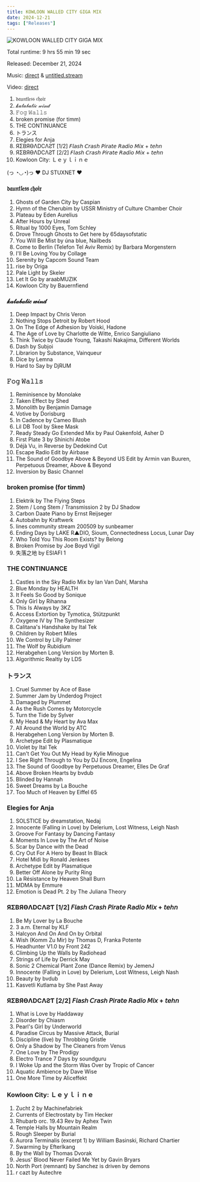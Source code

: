 ```yaml
---
title: KOWLOON WALLED CITY GIGA MIX
date: 2024-12-21
tags: ["Releases"]
---
```


![KOWLOON WALLED CITY GIGA MIX](/images/kowloon-walled-city-giga-mix.png)

Total runtime: 9 hrs 55 min 19 sec

Released: December 21, 2024

Music: [direct](https://stuxnet.me) & [untitled.stream](https://untitled.stream/library/project/5Dni4VMX9Qyt1ZvokMYqq)

Video: [direct](https://intertext.s3.us-west-1.amazonaws.com/stuxnet/kowloon-city-giga-mix/mobile-kowloon-city-leyline.mp4)

1. 𝔡𝔞𝔲𝔫𝔱𝔩𝔢𝔰𝔰 𝔠𝔥𝔬𝔦𝔯
2. 𝓀𝒶𝓉𝒶𝒷𝒶𝓉𝒾𝒸 𝓌𝒾𝓃𝒹
3. 𝙵𝚘𝚐 𝚆𝚊𝚕𝚕𝚜
4. broken promise (for timm)
5. THE CONTINUANCE
6. トランス
7. Elegies for Anja
8. ЯΣBЯӨΛDCΛƧƬ [1/2] 𝘍𝘭𝘢𝘴𝘩 𝘊𝘳𝘢𝘴𝘩 𝘗𝘪𝘳𝘢𝘵𝘦 𝘙𝘢𝘥𝘪𝘰 𝘔𝘪𝘹 + 𝘵𝘦𝘩𝘯
9. ЯΣBЯӨΛDCΛƧƬ [2/2] 𝘍𝘭𝘢𝘴𝘩 𝘊𝘳𝘢𝘴𝘩 𝘗𝘪𝘳𝘢𝘵𝘦 𝘙𝘢𝘥𝘪𝘰 𝘔𝘪𝘹 + 𝘵𝘦𝘩𝘯
10. Kowloon City: Ｌｅｙｌｉｎｅ

(っ ◔◡◔)っ ♥ DJ STUXNET ♥

### 𝔡𝔞𝔲𝔫𝔱𝔩𝔢𝔰𝔰 𝔠𝔥𝔬𝔦𝔯

1. Ghosts of Garden City by Caspian
2. Hymn of the Cherubim by USSR Ministry of Culture Chamber Choir
3. Plateau by Eden Aurelius
4. After Hours by Unreal
5. Ritual by 1000 Eyes, Tom Schley
6. Drove Through Ghosts to Get here by 65daysofstatic
7. You Will Be Mist by úna blue, Nailbeds
8. Come to Berlin (Telefon Tel Aviv Remix) by Barbara Morgenstern
9. I'll Be Loving You by Collage
10. Serenity by Capcom Sound Team
11. rise by Origa
12. Pale Light by Skeler
13. Let It Go by araabMUZIK
14. Kowloon City by Bauernfiend

### 𝓀𝒶𝓉𝒶𝒷𝒶𝓉𝒾𝒸 𝓌𝒾𝓃𝒹

1. Deep Impact by Chris Veron
2. Nothing Stops Detroit by Robert Hood
3. On The Edge of Adhesion by Voiski, Hadone
4. The Age of Love by Charlotte de Witte, Enrico Sangiuliano
5. Think Twice by Claude Young, Takashi Nakajima, Different Worlds
6. Dash by Subjoi
7. Librarion by Substance, Vainqueur
8. Dice by Lemna
9. Hard to Say by DjRUM

### 𝙵𝚘𝚐 𝚆𝚊𝚕𝚕𝚜

1. Reminisence by Monolake
2. Taken Effect by Shed
3. Monolith by Benjamin Damage
4. Votive by Dorisburg
5. In Cadence by Cameo Blush
6. Lil DB Tool by Skee Mask
7. Ready Steady Go Extended Mix by Paul Oakenfold, Asher D
8. First Plate 3 by Shinichi Atobe
9. Déjà Vu, in Reverse by Dedekind Cut
10. Escape Radio Edit by Airbase
11. The Sound of Goodbye Above & Beyond US Edit by Armin van Buuren, Perpetuous Dreamer, Above & Beyond
12. Inversion by Basic Channel

### broken promise (for timm)

1. Elektrik by The Flying Steps
2. Stem / Long Stem / Transmission 2 by DJ Shadow
3. Carbon Daate Piano by Ernst Reijseger
4. Autobahn by Kraftwerk
5. lines community stream 200509 by sunbeamer
6. Ending Days by LAKE R▲DIO, Sioum, Connectedness Locus, Lunar Day
7. Who Told You This Room Exists? by Belong
8. Broken Promise by Joe Boyd Vigil
9. 失​落​之​地 by ESIAFI 1

### THE CONTINUANCE

1. Castles in the Sky Radio Mix by Ian Van Dahl, Marsha
2. Blue Monday by HEALTH
3. It Feels So Good by Sonique
4. Only Girl by Rihanna
5. This Is Always by 3KZ
6. Access Extortion by Tymotica, Stützpunkt
7. Oxygene IV by The Synthesizer
8. Calitana's Handshake by Ital Tek
9. Children by Robert Miles
10. We Control by Lilly Palmer
11. The Wolf by Rubidium
12. Herabgehen Long Version by Morten B.
13. Algorithmic Realtiy by LDS

### トランス

1. Cruel Summer by Ace of Base
2. Summer Jam by Underdog Project
3. Damaged by Plummet
4. As the Rush Comes by Motorcycle
5. Turn the Tide by Sylver
6. My Head & My Heart by Ava Max
7. All Around the World by ATC
8. Herabgehen Long Version by Morten B.
9. Archetype Edit by Plasmatique
10. Violet by Ital Tek
11. Can't Get You Out My Head by Kylie Minogue
12. I See Right Through to You by DJ Encore, Engelina
13. The Sound of Goodbye by Perpetuous Dreamer, Elles De Graf
14. Above Broken Hearts by bvdub
15. Blinded by Hannah
16. Sweet Dreams by La Bouche
17. Too Much of Heaven by Eiffel 65

### Elegies for Anja

1. SOLSTICE by dreamstation, Nedaj
2. Innocente (Falling in Love) by Delerium, Lost Witness, Leigh Nash
3. Groove For Fantasy by Dancing Fantasy
4. Moments In Love by The Art of Noise
5. Scar by Dance with the Dead
6. Cry Out For A Hero by Beast In Black
7. Hotel Midi by Ronald Jenkees
8. Archetype Edit by Plasmatique
9. Better Off Alone by Purity Ring
10. La Résistance by Heaven Shall Burn
11. MDMA by Emmure
12. Emotion is Dead Pt. 2 by The Juliana Theory

### ЯΣBЯӨΛDCΛƧƬ [1/2] 𝘍𝘭𝘢𝘴𝘩 𝘊𝘳𝘢𝘴𝘩 𝘗𝘪𝘳𝘢𝘵𝘦 𝘙𝘢𝘥𝘪𝘰 𝘔𝘪𝘹 + 𝘵𝘦𝘩𝘯

1. Be My Lover by La Bouche
2. 3 a.m. Eternal by KLF
3. Halcyon And On And On by Orbital
4. Wish (Komm Zu Mir) by Thomas D, Franka Potente
5. Headhunter V1.0 by Front 242
6. Climbing Up the Walls by Radiohead
7. Strings of Life by Derrick May
8. Sonic 2 Chemical Plant Zone (Dance Remix) by JemenJ
9. Innocente (Falling in Love) by Delerium, Lost Witness, Leigh Nash
10. Beauty by bvdub
11. Kasvetli Kutlama by She Past Away

### ЯΣBЯӨΛDCΛƧƬ [2/2] 𝘍𝘭𝘢𝘴𝘩 𝘊𝘳𝘢𝘴𝘩 𝘗𝘪𝘳𝘢𝘵𝘦 𝘙𝘢𝘥𝘪𝘰 𝘔𝘪𝘹 + 𝘵𝘦𝘩𝘯

1. What is Love by Haddaway
2. Disorder by Chiasm
3. Pearl's Girl by Underworld
4. Paradise Circus by Massive Attack, Burial
5. Discipline (live) by Throbbing Gristle
6. Only a Shadow by The Cleaners from Venus
7. One Love by The Prodigy
8. Electro Trance 7 Days by soundguru
9. I Woke Up and the Storm Was Over by Tropic of Cancer
10. Aquatic Ambience by Dave Wise
11. One More Time by Aliceffekt

### Kowloon City: Ｌｅｙｌｉｎｅ

1. Zucht 2 by Machinefabriek
2. Currents of Electrostaty by Tim Hecker
3. Rhubarb orc. 19.43 Rev by Aphex Twin
4. Temple Halls by Mountain Realm
5. Rough Sleeper by Burial
6. Aurora Terminalis (excerpt 1) by William Basinski, Richard Chartier
7. Swarming by Efterlkang
8. By the Wall by Thomas Dvorak
9. Jesus' Blood Never Failed Me Yet by Gavin Bryars
10. North Port (remnant) by Sanchez is driven by demons
11. r cazt by Autechre

